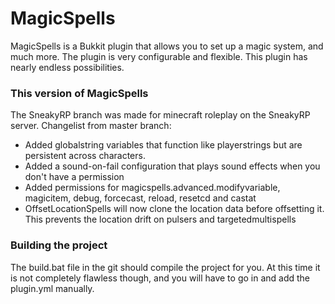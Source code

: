 # MagicSpells

MagicSpells is a Bukkit plugin that allows you to set up a magic system, and much more. The plugin is very configurable and flexible.
This plugin has nearly endless possibilities.

### This version of MagicSpells

The SneakyRP branch was made for minecraft roleplay on the SneakyRP server. Changelist from master branch:

- Added globalstring variables that function like playerstrings but are persistent across characters.
- Added a sound-on-fail configuration that plays sound effects when you don't have a permission
- Added permissions for magicspells.advanced.modifyvariable, magicitem, debug, forcecast, reload, resetcd and castat
- OffsetLocationSpells will now clone the location data before offsetting it. This prevents the location drift on pulsers and targetedmultispells

### Building the project

The build.bat file in the git should compile the project for you. At this time it is not completely flawless though, and you will have to go in and add the plugin.yml manually.